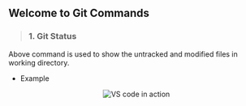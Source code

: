## Welcome to Git Commands 

>### 1. Git Status
Above command is used to show the untracked and modified files in working directory.
- Example
<p align='center'><img alt='VS code in action' src="G:\IndustryReadyProject\Git-Assignment\Screenshots\version.JPG"></p>


